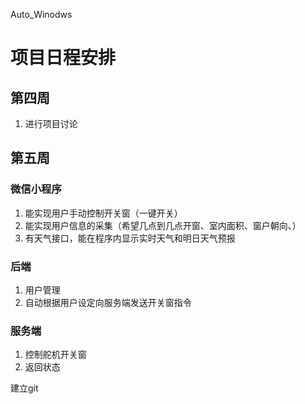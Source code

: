 Auto_Winodws
# 项目日程安排 #

## 第四周 ##

1. 进行项目讨论

## 第五周 ##

### 微信小程序 ###

1. 能实现用户手动控制开关窗（一键开关）
2. 能实现用户信息的采集（希望几点到几点开窗、室内面积、窗户朝向、）
3. 有天气接口，能在程序内显示实时天气和明日天气预报

### 后端 ###

1. 用户管理
2. 自动根据用户设定向服务端发送开关窗指令



### 服务端 ###

1. 控制舵机开关窗
2. 返回状态

建立git